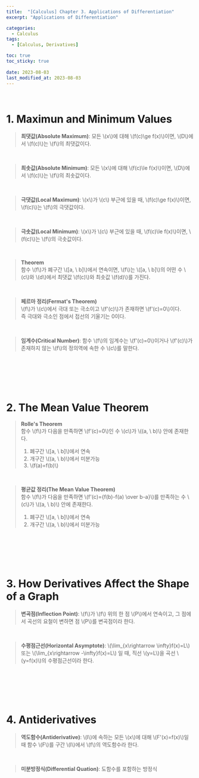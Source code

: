 ```yaml
---
title:  "[Calculus] Chapter 3. Applications of Differentiation"
excerpt: "Applications of Differentiation"

categories:
  - Calculus
tags:
  - [Calculus, Derivatives]

toc: true
toc_sticky: true
 
date: 2023-08-03
last_modified_at: 2023-08-03
---
```


&nbsp;

# 1. Maximun and Minimum Values
> **최댓값(Absolute Maximum)**: 모든 \\(x\\)에 대해 \\(f(c)\ge f(x)\\)이면, \\(D\\)에서 \\(f(c)\\)는 \\(f\\)의 최댓값이다.

&nbsp;

> **최솟값(Absolute Minimum)**: 모든 \\(x\\)에 대해 \\(f(c)\le f(x)\\)이면, \\(D\\)에서 \\(f(c)\\)는 \\(f\\)의 최솟값이다.

&nbsp;

> **극댓값(Local Maximum)**: \\(x\\)가 \\(c\\) 부근에 있을 때, \\(f(c)\ge f(x)\\)이면, \\(f(c)\\)는 \\(f\\)의 극댓값이다.

&nbsp;

> **극솟값(Local Minimum)**: \\(x\\)가 \\(c\\) 부근에 있을 때, \\(f(c)\le f(x)\\)이면, \\(f(c)\\)는 \\(f\\)의 극솟값이다.

&nbsp;

> **Theorem**\
> 함수 \\(f\\)가 폐구간 \\([a, \ b]\\)에서 연속이면, \\(f\\)는 \\([a, \ b]\\)의 어떤 수 \\(c\\)와 \\(d\\)에서 최댓값 \\(f(c)\\)와 최솟값 \\(f(d)\\)를 가진다.

&nbsp;

> **페르마 정리(Fermat's Theorem)**\
> \\(f\\)가 \\(c\\)에서 극대 또는 극소이고 \\(f'(c)\\)가 존재하면 \\(f'(c)=0\\)이다.\
> 즉 극대와 극소인 점에서 접선의 기울기는 0이다.

&nbsp;

> **임계수(Critical Number)**: 함수 \\(f\\)의 임계수는 \\(f'(c)=0\\)이거나 \\(f'(c)\\)가 존재하지 않는 \\(f\\)의 정의역에 속한 수 \\(c\\)를 말한다.

&nbsp;

&nbsp;

&nbsp;

# 2. The Mean Value Theorem
> **Rolle's Theorem**\
> 함수 \\(f\\)가 다음을 만족하면 \\(f'(c)=0\\)인 수 \\(c\\)가 \\((a, \ b)\\) 안에 존재한다.
> 1. 폐구간 \\([a, \ b]\\)에서 연속
> 2. 개구간 \\((a, \ b)\\)에서 미분가능
> 3. \\(f(a)=f(b)\\)

&nbsp;

> **평균값 정리(The Mean Value Theorem)**\
> 함수 \\(f\\)가 다음을 만족하면 \\(f'(c)={f(b)-f(a) \over b-a}\\)를 만족하는 수 \\(c\\)가 \\((a, \ b)\\) 안에 존재한다.
> 1. 폐구간 \\([a, \ b]\\)에서 연속
> 2. 개구간 \\((a, \ b)\\)에서 미분가능

&nbsp;

&nbsp;

&nbsp;

# 3. How Derivatives Affect the Shape of a Graph
> **변곡점(Inflection Point)**: \\(f\\)가 \\(f\\) 위의 한 점 \\(P\\)에서 연속이고, 그 점에서 곡선의 요철이 변하면 점 \\(P\\)를 변곡점이라 한다.

&nbsp;

> **수평점근선(Horizontal Asymptote)**: \\(\lim_{x\rightarrow \infty}f(x)=L\\) 또는 \\(\lim_{x\rightarrow -\infty}f(x)=L\\) 일 때, 직선 \\(y=L\\)을 곡선 \\(y=f(x)\\)의 수평점근선이라 한다.

&nbsp;

&nbsp;

&nbsp;

# 4. Antiderivatives
> **역도함수(Antiderivative)**: \\(I\\)에 속하는 모든 \\(x\\)에 대해 \\(F'(x)=f(x)\\)일 때 함수 \\(F\\)를 구간 \\(I\\)에서 \\(f\\)의 역도함수라 한다.

&nbsp;

> **미분방정식(Differential Quation)**: 도함수를 포함하는 방정식
